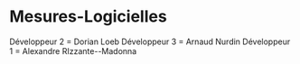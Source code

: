 # Mesures-Logicielles

Développeur 2 = Dorian Loeb
Développeur 3 = Arnaud Nurdin
Développeur 1 = Alexandre RIzzante--Madonna

